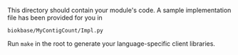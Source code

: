 This directory should contain your module's code.
A sample implementation file has been provided for you in

```biokbase/MyContigCount/Impl.py```

Run `make` in the root to generate your language-specific client libraries.
